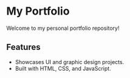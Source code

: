 # My Portfolio
Welcome to my personal portfolio repository!

## Features
- Showcases UI and graphic design projects.
- Built with HTML, CSS, and JavaScript.
